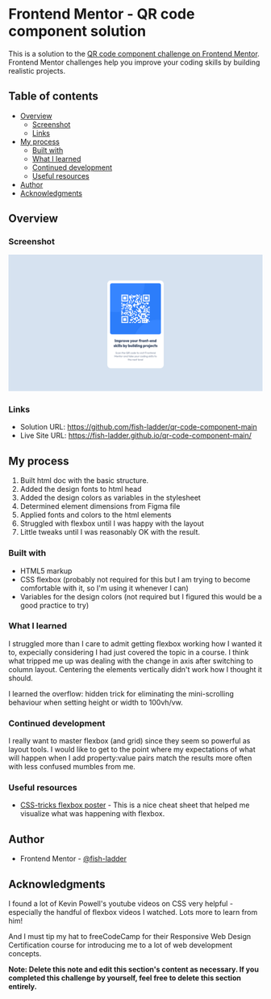 # Frontend Mentor - QR code component solution

This is a solution to the [QR code component challenge on Frontend Mentor](https://www.frontendmentor.io/challenges/qr-code-component-iux_sIO_H). Frontend Mentor challenges help you improve your coding skills by building realistic projects. 

## Table of contents

- [Overview](#overview)
  - [Screenshot](#screenshot)
  - [Links](#links)
- [My process](#my-process)
  - [Built with](#built-with)
  - [What I learned](#what-i-learned)
  - [Continued development](#continued-development)
  - [Useful resources](#useful-resources)
- [Author](#author)
- [Acknowledgments](#acknowledgments)

## Overview

### Screenshot

![](./screenshot.png)



### Links

- Solution URL: https://github.com/fish-ladder/qr-code-component-main
- Live Site URL: https://fish-ladder.github.io/qr-code-component-main/

## My process

1. Built html doc with the basic structure.
2. Added the design fonts to html head
3. Added the design colors as variables in the stylesheet
4. Determined element dimensions from Figma file
5. Applied fonts and colors to the html elements
6. Struggled with flexbox until I was happy with the layout
7. Little tweaks until I was reasonably OK with the result.

### Built with

- HTML5 markup
- CSS flexbox (probably not required for this but I am trying to become comfortable with it, so I'm using it whenever I can)
- Variables for the design colors (not required but I figured this would be a good practice to try)

### What I learned

I struggled more than I care to admit getting flexbox working how I wanted it to, expecially considering I had just covered the topic in a course. I think what tripped me up was dealing with the change in axis after switching to column layout. Centering the elements vertically didn't work how I thought it should.

I learned the overflow: hidden trick for eliminating the mini-scrolling behaviour when setting height or width to 100vh/vw.

### Continued development

I really want to master flexbox (and grid) since they seem so powerful as layout tools. I would like to get to the point where my expectations of what will happen when I add property:value pairs match the results more often with less confused mumbles from me.

### Useful resources

- [CSS-tricks flexbox poster](https://css-tricks.com/wp-content/uploads/2022/02/css-flexbox-poster.png) - This is a nice cheat sheet that helped me visualize what was happening with flexbox. 


## Author

- Frontend Mentor - [@fish-ladder](https://www.frontendmentor.io/profile/fish-ladder)

## Acknowledgments

I found a lot of Kevin Powell's youtube videos on CSS very helpful - especially the handful of flexbox videos I watched. Lots more to learn from him!

And I must tip my hat to freeCodeCamp for their Responsive Web Design Certification course for introducing me to a lot of web development concepts.

**Note: Delete this note and edit this section's content as necessary. If you completed this challenge by yourself, feel free to delete this section entirely.**
